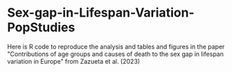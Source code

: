 # Sex-gap-in-Lifespan-Variation-PopStudies
Here is R code to reproduce the analysis and tables and figures in the paper "Contributions of age groups and causes of death to the sex gap in lifespan variation in Europe" from Zazueta et al. (2023)
